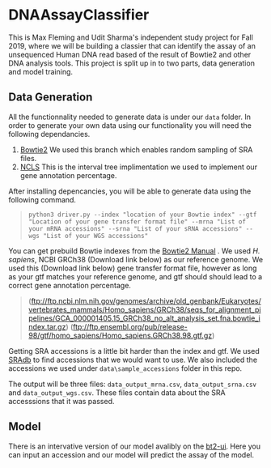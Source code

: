 # DNAAssayClassifier
This is Max Fleming and Udit Sharma's independent study project for Fall 2019, where we will be building a classier that can identify the assay of an unsequenced Human DNA read based of the result of Bowtie2 and other DNA analysis tools. This project is split up in to two parts, data generation and model training.

## Data Generation
All the functionnality needed to generate data is under our `data` folder. 
In order to generate your own data using our functionality you will need the following dependancies.

1. [Bowtie2](https://github.com/BenLangmead/bowtie2/tree/bt2_cxx11) We used this branch which enables random sampling of SRA files. 
2. [NCLS](https://github.com/biocore-ntnu/ncls) This is the interval tree implimentation we used to implement our gene annotation percentage.

After installing depencancies, you will be able to generate data using the following command.
 
>`python3 driver.py --index "location of your Bowtie index" --gtf "Location of your gene transfer format file" --mrna "List of your mRNA accessions" --srna "List of your sRNA accessions" --wgs "List of your WGS accessions"`

You can get prebuild Bowtie indexes from the [Bowtie2 Manual](http://bowtie-bio.sourceforge.net/bowtie2/manual.shtml) . We used *H. sapiens*, NCBI GRCh38 (Download link below) as our reference genome. We used this (Download link below) gene transfer format file, however as long as your gtf matches your reference genome, and gtf should should lead to a correct gene annotation percentage. 

>(ftp://ftp.ncbi.nlm.nih.gov/genomes/archive/old_genbank/Eukaryotes/vertebrates_mammals/Homo_sapiens/GRCh38/seqs_for_alignment_pipelines/GCA_000001405.15_GRCh38_no_alt_analysis_set.fna.bowtie_index.tar.gz)
>(ftp://ftp.ensembl.org/pub/release-98/gtf/homo_sapiens/Homo_sapiens.GRCh38.98.gtf.gz)

Getting SRA accessions is a little bit harder than the index and gtf. We used [SRAdb](https://bioconductor.org/packages/release/bioc/html/SRAdb.html)
 to find accessions that we would want to use. We also included the accessions we used under `data\sample_accessions` folder in this repo. 

The output will be three files: `data_output_mrna.csv`, `data_output_srna.csv` and `data_output_wgs.csv`. These files contain data about the SRA accesssions that it was passed. 

## Model 

There is an intervative version of our model avalibly on the [bt2-ui](http://bit.ly/bt2ui-beta). Here you can input an accession and our model will predict the assay of the model. 
